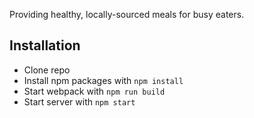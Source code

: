 Providing healthy, locally-sourced meals for busy eaters.

## Installation
- Clone repo
- Install npm packages with `npm install`
- Start webpack with `npm run build`
- Start server with `npm start`
